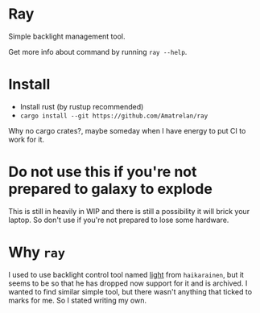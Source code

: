 # Ray
Simple backlight management tool.

Get more info about command by running `ray --help`.

# Install
- Install rust (by rustup recommended)
- `cargo install --git https://github.com/Amatrelan/ray`

Why no cargo crates?, maybe someday when I have energy to put CI to work for it.

# Do not use this if you're not prepared to galaxy to explode
This is still in heavily in WIP and there is still a possibility it will brick your laptop. So don't use if you're not prepared to lose some hardware.

# Why `ray`
I used to use backlight control tool named [light](https://github.com/haikarainen/light) from `haikarainen`, but it seems to be so that he has dropped now support for it and is archived. I wanted to find similar simple tool, but there wasn't anything that ticked to marks for me. So I stated writing my own.

